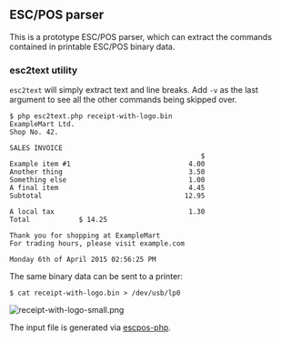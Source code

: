 ESC/POS parser
--------------

This is a prototype ESC/POS parser, which can extract the commands contained in
printable ESC/POS binary data.

### esc2text utility
`esc2text` will simply extract text and line breaks. Add `-v` as the last argument to see all the
other commands being skipped over.

````
$ php esc2text.php receipt-with-logo.bin
ExampleMart Ltd.
Shop No. 42.

SALES INVOICE
                                               $
Example item #1                             4.00
Another thing                               3.50
Something else                              1.00
A final item                                4.45
Subtotal                                   12.95

A local tax                                 1.30
Total            $ 14.25

Thank you for shopping at ExampleMart
For trading hours, please visit example.com

Monday 6th of April 2015 02:56:25 PM
````

The same binary data can be sent to a printer:

````
$ cat receipt-with-logo.bin > /dev/usb/lp0 
````

![receipt-with-logo-small.png](https://raw.githubusercontent.com/mike42/escpos-snippets/master/parser/receipt-with-logo-small.png)

The input file is generated via [escpos-php](https://github.com/mike42/escpos-php).

